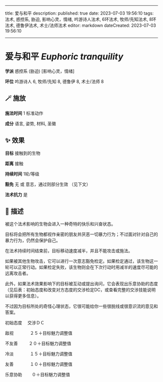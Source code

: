 
---
title: 爱与和平
description: 
published: true
date: 2023-07-03 19:56:10
tags: 法术, 惑控系, 胁迫, 影响心灵，情绪, 吟游诗人法术, 6环法术, 牧师/先知法术, 8环法术, 德鲁伊法术, 术士/法师法术
editor: markdown
dateCreated: 2023-07-03 19:56:10

---

# **爱与和平** *Euphoric tranquility*

**学派** 惑控系 (胁迫) \[影响心灵，情绪\] 

**环位** 吟游诗人 6, 牧师/先知 8, 德鲁伊 8, 术士/法师 8

## 🪄 施放

**施法时间** 1 标准动作

**成分** 语言, 姿势, 材料, 圣徽

## ✨ 效果 

**目标** 接触到的生物 

**距离** 接触  

**持续时间** 1轮/等级 

**豁免** 无 或 意志，通过则部分生效 （见下文）

**法术抗力** 是

## 📖 描述

被这个法术影响的生物会进入一种奇特的快乐和兴奋状态。

目标将会把所有生物都视作亲密的朋友并厌恶一切暴力行为；不过面对针对自己的暴力行为，仍然会保护自己。

在法术持续时间结束前，目标移动速度减半，并且不能攻击或施法。

如果被其他生物攻击，它可以进行一次意志豁免检定。如果检定通过，该生物这一轮可以正常行动。如果检定失败，该生物则会在下次行动时用减半的速度尽可能的远离攻击者。

此外，如果法术效果影响下的目标被互动或提出询问，它会表现出乐意协助的态度 （见后表：初始态度和改变对方态度的交涉检定DC，或查看完整的交涉技能说明以获得更多信息）。

不过因为目标所处的奇怪心理状态，它很可能给你一些很脱线或很意识流的意见和答案。

初始态度　 交涉ＤＣ

敌视　 　 　 ２５＋目标魅力调整值

不友善　 　  ２０＋目标魅力调整值

冷淡　 　 　 １５＋目标魅力调整值

友善　 　 　 １０＋目标魅力调整值

乐意协助　 　０＋目标魅力调整值
    